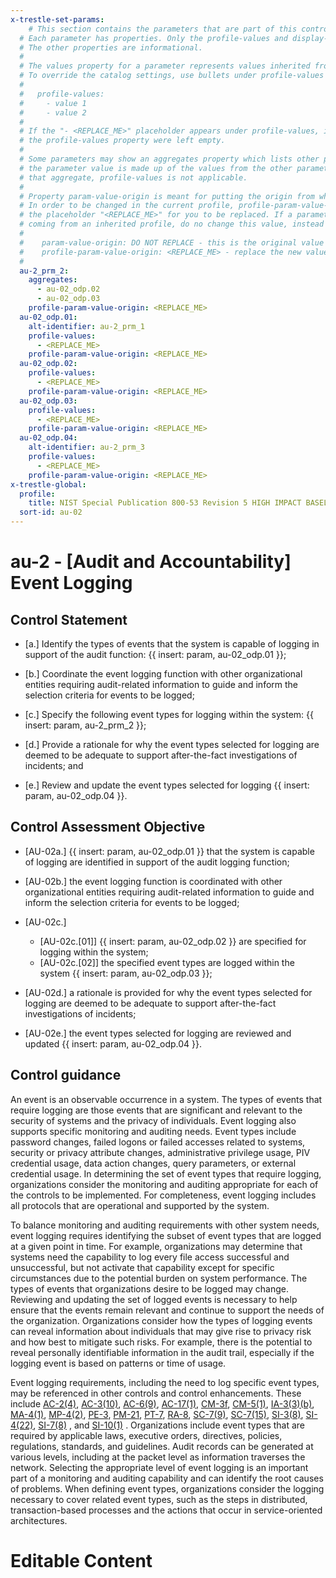 ```yaml
---
x-trestle-set-params:
    # This section contains the parameters that are part of this control.
  # Each parameter has properties. Only the profile-values and display-name properties are editable.
  # The other properties are informational.
  #
  # The values property for a parameter represents values inherited from the OSCAL catalog.
  # To override the catalog settings, use bullets under profile-values as shown below:
  #
  #   profile-values:
  #     - value 1
  #     - value 2
  #
  # If the "- <REPLACE_ME>" placeholder appears under profile-values, it is the same as if
  # the profile-values property were left empty.
  #
  # Some parameters may show an aggregates property which lists other parameters. This means
  # the parameter value is made up of the values from the other parameters. For parameters
  # that aggregate, profile-values is not applicable.
  #
  # Property param-value-origin is meant for putting the origin from where that parameter comes from.
  # In order to be changed in the current profile, profile-param-value-origin property will be displayed with
  # the placeholder "<REPLACE_ME>" for you to be replaced. If a parameter already has a param-value-origin
  # coming from an inherited profile, do no change this value, instead use profile-param-value-origin as follows:
  #
  #    param-value-origin: DO NOT REPLACE - this is the original value
  #    profile-param-value-origin: <REPLACE_ME> - replace the new value required HERE
  #
  au-2_prm_2:
    aggregates:
      - au-02_odp.02
      - au-02_odp.03
    profile-param-value-origin: <REPLACE_ME>
  au-02_odp.01:
    alt-identifier: au-2_prm_1
    profile-values:
      - <REPLACE_ME>
    profile-param-value-origin: <REPLACE_ME>
  au-02_odp.02:
    profile-values:
      - <REPLACE_ME>
    profile-param-value-origin: <REPLACE_ME>
  au-02_odp.03:
    profile-values:
      - <REPLACE_ME>
    profile-param-value-origin: <REPLACE_ME>
  au-02_odp.04:
    alt-identifier: au-2_prm_3
    profile-values:
      - <REPLACE_ME>
    profile-param-value-origin: <REPLACE_ME>
x-trestle-global:
  profile:
    title: NIST Special Publication 800-53 Revision 5 HIGH IMPACT BASELINE
  sort-id: au-02
---
```


# au-2 - \[Audit and Accountability\] Event Logging

## Control Statement

- \[a.\] Identify the types of events that the system is capable of logging in support of the audit function: {{ insert: param, au-02_odp.01 }};

- \[b.\] Coordinate the event logging function with other organizational entities requiring audit-related information to guide and inform the selection criteria for events to be logged;

- \[c.\] Specify the following event types for logging within the system: {{ insert: param, au-2_prm_2 }};

- \[d.\] Provide a rationale for why the event types selected for logging are deemed to be adequate to support after-the-fact investigations of incidents; and

- \[e.\] Review and update the event types selected for logging {{ insert: param, au-02_odp.04 }}.

## Control Assessment Objective

- \[AU-02a.\] {{ insert: param, au-02_odp.01 }} that the system is capable of logging are identified in support of the audit logging function;

- \[AU-02b.\] the event logging function is coordinated with other organizational entities requiring audit-related information to guide and inform the selection criteria for events to be logged;

- \[AU-02c.\]

  - \[AU-02c.[01]\] {{ insert: param, au-02_odp.02 }} are specified for logging within the system;
  - \[AU-02c.[02]\] the specified event types are logged within the system {{ insert: param, au-02_odp.03 }};

- \[AU-02d.\] a rationale is provided for why the event types selected for logging are deemed to be adequate to support after-the-fact investigations of incidents;

- \[AU-02e.\] the event types selected for logging are reviewed and updated {{ insert: param, au-02_odp.04 }}.

## Control guidance

An event is an observable occurrence in a system. The types of events that require logging are those events that are significant and relevant to the security of systems and the privacy of individuals. Event logging also supports specific monitoring and auditing needs. Event types include password changes, failed logons or failed accesses related to systems, security or privacy attribute changes, administrative privilege usage, PIV credential usage, data action changes, query parameters, or external credential usage. In determining the set of event types that require logging, organizations consider the monitoring and auditing appropriate for each of the controls to be implemented. For completeness, event logging includes all protocols that are operational and supported by the system.

To balance monitoring and auditing requirements with other system needs, event logging requires identifying the subset of event types that are logged at a given point in time. For example, organizations may determine that systems need the capability to log every file access successful and unsuccessful, but not activate that capability except for specific circumstances due to the potential burden on system performance. The types of events that organizations desire to be logged may change. Reviewing and updating the set of logged events is necessary to help ensure that the events remain relevant and continue to support the needs of the organization. Organizations consider how the types of logging events can reveal information about individuals that may give rise to privacy risk and how best to mitigate such risks. For example, there is the potential to reveal personally identifiable information in the audit trail, especially if the logging event is based on patterns or time of usage.

Event logging requirements, including the need to log specific event types, may be referenced in other controls and control enhancements. These include [AC-2(4)](#ac-2.4), [AC-3(10)](#ac-3.10), [AC-6(9)](#ac-6.9), [AC-17(1)](#ac-17.1), [CM-3f](#cm-3_smt.f), [CM-5(1)](#cm-5.1), [IA-3(3)(b)](#ia-3.3_smt.b), [MA-4(1)](#ma-4.1), [MP-4(2)](#mp-4.2), [PE-3](#pe-3), [PM-21](#pm-21), [PT-7](#pt-7), [RA-8](#ra-8), [SC-7(9)](#sc-7.9), [SC-7(15)](#sc-7.15), [SI-3(8)](#si-3.8), [SI-4(22)](#si-4.22), [SI-7(8)](#si-7.8) , and [SI-10(1)](#si-10.1) . Organizations include event types that are required by applicable laws, executive orders, directives, policies, regulations, standards, and guidelines. Audit records can be generated at various levels, including at the packet level as information traverses the network. Selecting the appropriate level of event logging is an important part of a monitoring and auditing capability and can identify the root causes of problems. When defining event types, organizations consider the logging necessary to cover related event types, such as the steps in distributed, transaction-based processes and the actions that occur in service-oriented architectures.

# Editable Content

<!-- Make additions and edits below -->
<!-- The above represents the contents of the control as received by the profile, prior to additions. -->
<!-- If the profile makes additions to the control, they will appear below. -->
<!-- The above markdown may not be edited but you may edit the content below, and/or introduce new additions to be made by the profile. -->
<!-- If there is a yaml header at the top, parameter values may be edited. Use --set-parameters to incorporate the changes during assembly. -->
<!-- The content here will then replace what is in the profile for this control, after running profile-assemble. -->
<!-- The current profile has no added parts for this control, but you may add new ones here. -->
<!-- Each addition must have a heading either of the form ## Control my_addition_name -->
<!-- or ## Part a. (where the a. refers to one of the control statement labels.) -->
<!-- "## Control" parts are new parts added after the statement part. -->
<!-- "## Part" parts are new parts added into the top-level statement part with that label. -->
<!-- Subparts may be added with nested hash levels of the form ### My Subpart Name -->
<!-- underneath the parent ## Control or ## Part being added -->
<!-- See https://oscal-compass.github.io/compliance-trestle/tutorials/ssp_profile_catalog_authoring/ssp_profile_catalog_authoring for guidance. -->
